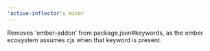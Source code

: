 ```yaml
---
'active-inflector': minor
---
```


Removes 'ember-addon' from package.json#keywords, as the ember ecosystem assumes cjs when that keyword is present.
